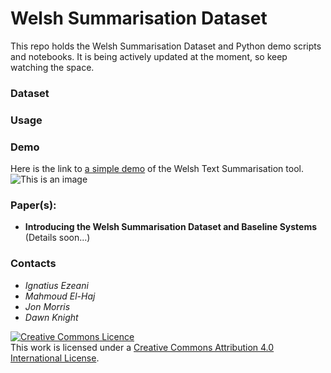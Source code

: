 # Welsh Summarisation Dataset
This repo holds the Welsh Summarisation Dataset and Python demo scripts and notebooks. It is being actively updated at the moment, so keep watching the space.

### Dataset

### Usage

### Demo
Here is the link to [a simple demo](https://share.streamlit.io/ignatiusezeani/welsh-text-summarizer/main/streamlit/app.py) of the Welsh Text Summarisation tool.
![This is an image](https://github.com/Welsh-Summarization-Project/welsh-summarisation-dataset/blob/main/img/demo_screenshot.JPG)

### Paper(s):
- **Introducing the Welsh Summarisation Dataset and Baseline Systems** (Details soon...)


### Contacts
- *Ignatius Ezeani*
- *Mahmoud El-Haj*
- *Jon Morris*
- *Dawn Knight*

<a rel="license" href="http://creativecommons.org/licenses/by/4.0/"><img alt="Creative Commons Licence" style="border-width:0" src="https://i.creativecommons.org/l/by/4.0/88x31.png" /></a><br />This work is licensed under a <a rel="license" href="http://creativecommons.org/licenses/by/4.0/">Creative Commons Attribution 4.0 International License</a>.
